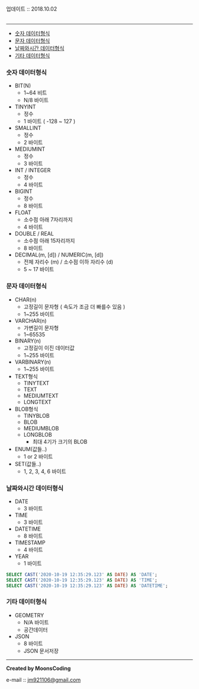 
<div class="pull-right">  업데이트 :: 2018.10.02 </div><br>

---

<!-- @import "[TOC]" {cmd="toc" depthFrom=1 depthTo=6 orderedList=false} -->
<!-- code_chunk_output -->

* [숫자 데이터형식](#숫자-데이터형식)
* [문자 데이터형식](#문자-데이터형식)
* [날짜와시간 데이터형식](#날짜와시간-데이터형식)
* [기타 데이터형식](#기타-데이터형식)

<!-- /code_chunk_output -->

### 숫자 데이터형식

- BIT(N)
  - 1~64 비트
  - N/8 바이트
- TINYINT
  - 정수
  - 1 바이트 ( -128 ~ 127 )
- SMALLINT
  - 정수
  - 2 바이트
- MEDIUMINT
  - 정수
  - 3 바이트
- INT / INTEGER
  - 정수
  - 4 바이트
- BIGINT
  - 정수
  - 8 바이트
- FLOAT
  - 소수점 아래 7자리까지
  - 4 바이트
- DOUBLE / REAL
  - 소수점 아래 15자리까지
  - 8 바이트
- DECIMAL(m, [d]) / NUMERIC(m, [d])
  - 전체 자리수 (m) / 소수점 이하 자리수 (d)
  - 5 ~ 17 바이트

### 문자 데이터형식

- CHAR(n)
  - 고정길이 문자형 ( 속도가 조금 더 빠를수 있음 )
  - 1~255 바이트
- VARCHAR(n)
  - 가변길이 문자형
  - 1~65535
- BINARY(n)
  - 고정길이 이진 데이터값
  - 1~255 바이트
- VARBINARY(n)
  - 1~255 바이트
- TEXT형식
  - TINYTEXT
  - TEXT
  - MEDIUMTEXT
  - LONGTEXT
- BLOB형식
  - TINYBLOB
  - BLOB
  - MEDIUMBLOB
  - LONGBLOB
    - 최대 4기가 크기의 BLOB
- ENUM(값들..)
  - 1 or 2 바이트
- SET(값들..)
  - 1, 2, 3, 4, 6 바이트

### 날짜와시간 데이터형식

- DATE
  - 3 바이트
- TIME
  - 3 바이트
- DATETIME
  - 8 바이트
- TIMESTAMP
  - 4 바이트
- YEAR
  - 1 바이트

```sql
SELECT CAST('2020-10-19 12:35:29.123' AS DATE) AS 'DATE';
SELECT CAST('2020-10-19 12:35:29.123' AS DATE) AS 'TIME';
SELECT CAST('2020-10-19 12:35:29.123' AS DATE) AS 'DATETIME';
```

### 기타 데이터형식

- GEOMETRY
  - N/A 바이트
  - 공간데이터
- JSON
  - 8 바이트
  - JSON 문서저장

---

**Created by MoonsCoding**

e-mail :: jm921106@gmail.com
